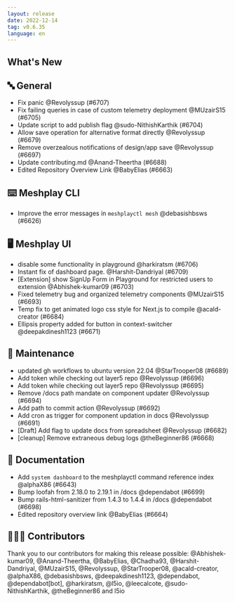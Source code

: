```yaml
---
layout: release
date: 2022-12-14
tag: v0.6.35
language: en
---
```


## What's New
## 🔤 General
- Fix panic @Revolyssup (#6707)
- Fix failing queries in case of custom telemetry deployment @MUzairS15 (#6705)
- Update script to add publish flag @sudo-NithishKarthik (#6704)
- Allow save operation for alternative format directly @Revolyssup (#6679)
- Remove overzealous notifications of design/app save @Revolyssup (#6697)
- Update contributing.md @Anand-Theertha (#6688)
- Edited Repository Overview Link @BabyElias (#6663)

## ⌨️ Meshplay CLI

- Improve the error messages in `meshplayctl mesh`  @debasishbsws (#6626)

## 🖥 Meshplay UI

- disable some functionality in playground @harkiratsm (#6706)
- Instant fix of dashboard page.  @Harshit-Dandriyal (#6709)
- [Extension] show SignUp Form in Playground for restricted users to extension @Abhishek-kumar09 (#6703)
- Fixed telemetry bug and organized telemetry components @MUzairS15 (#6693)
- Temp fix to get animated logo css style for Next.js to compile @acald-creator (#6684)
- Ellipsis property added for button in context-switcher @deepakdinesh1123 (#6671)

## 🧰 Maintenance

- updated gh workflows to ubuntu version 22.04 @StarTrooper08 (#6689)
- Add token while checking out layer5 repo @Revolyssup (#6696)
- Add token while checking out layer5 repo @Revolyssup (#6695)
- Remove /docs path mandate on component updater @Revolyssup (#6694)
- Add path to commit action @Revolyssup (#6692)
- Add cron as trigger for component updation in docs @Revolyssup (#6691)
- [Draft] Add flag to update docs from spreadsheet @Revolyssup (#6682)
- [cleanup] Remove extraneous debug logs @theBeginner86 (#6668)

## 📖 Documentation

- Add `system dashboard` to the meshplayctl command reference index @alphaX86 (#6643)
- Bump loofah from 2.18.0 to 2.19.1 in /docs @dependabot (#6699)
- Bump rails-html-sanitizer from 1.4.3 to 1.4.4 in /docs @dependabot (#6698)
- Edited repository overview link @BabyElias (#6664)

## 👨🏽‍💻 Contributors

Thank you to our contributors for making this release possible:
@Abhishek-kumar09, @Anand-Theertha, @BabyElias, @Chadha93, @Harshit-Dandriyal, @MUzairS15, @Revolyssup, @StarTrooper08, @acald-creator, @alphaX86, @debasishbsws, @deepakdinesh1123, @dependabot, @dependabot[bot], @harkiratsm, @l5io, @leecalcote, @sudo-NithishKarthik, @theBeginner86 and l5io
